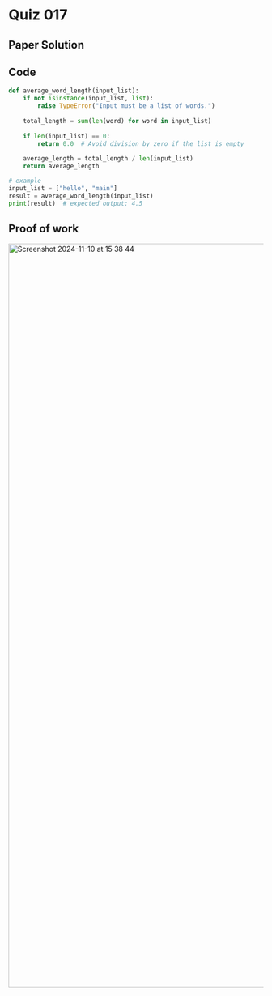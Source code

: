 # Quiz 017


## Paper Solution


## Code
```.py
def average_word_length(input_list):
    if not isinstance(input_list, list):
        raise TypeError("Input must be a list of words.")
    
    total_length = sum(len(word) for word in input_list)
    
    if len(input_list) == 0:
        return 0.0  # Avoid division by zero if the list is empty
    
    average_length = total_length / len(input_list)
    return average_length

# example 
input_list = ["hello", "main"]
result = average_word_length(input_list)
print(result)  # expected output: 4.5

```

## Proof of work
<img width="1470" alt="Screenshot 2024-11-10 at 15 38 44" src="https://github.com/user-attachments/assets/56508611-d2e0-4b43-ae95-7b015dfc46d9">
